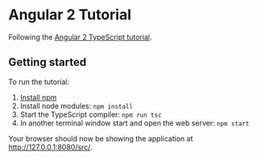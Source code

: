 Angular 2 Tutorial
==================

Following the [Angular 2 TypeScript tutorial](https://angular.io/docs/ts/latest/tutorial/).

Getting started
---------------

To run the tutorial:

1. [Install npm](https://docs.npmjs.com/getting-started/installing-node)
2. Install node modules: `npm install`
3. Start the TypeScript compiler: `npm run tsc`
4. In another terminal window start and open the web server: `npm start`

Your browser should now be showing the application at http://127.0.0.1:8080/src/.